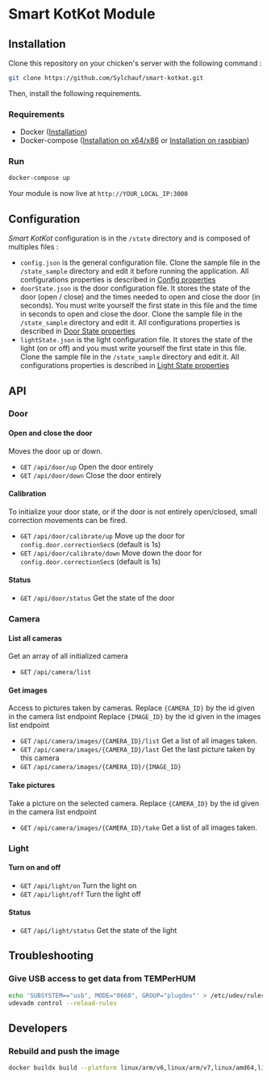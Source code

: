 # Smart KotKot Module

## Installation

Clone this repository on your chicken's server with the following command :

```bash
git clone https://github.com/Sylchauf/smart-kotkot.git
```

Then, install the following requirements.

### Requirements

- Docker ([Installation](https://docs.docker.com/get-docker/))
- Docker-compose ([Installation on x64/x86](https://docs.docker.com/compose/install/) or [Installation on raspbian](https://dev.to/elalemanyo/how-to-install-docker-and-docker-compose-on-raspberry-pi-1mo))

### Run

```bash
docker-compose up
```

Your module is now live at `http://YOUR_LOCAL_IP:3000`

## Configuration

_Smart KotKot_ configuration is in the `/state` directory and is composed of multiples files :

- `config.json` is the general configuration file. Clone the sample file in the `/state_sample` directory and edit it before running the application. All configurations properties is described in [Config properties](/docs/config.properties.md)
- `doorState.json` is the door configuration file. It stores the state of the door (open / close) and the times needed to open and close the door (in seconds). You must write yourself the first state in this file and the time in seconds to open and close the door.
  Clone the sample file in the `/state_sample` directory and edit it. All configurations properties is described in [Door State properties](/docs/doorState.properties.md)
- `lightState.json` is the light configuration file. It stores the state of the light (on or off) and you must write yourself the first state in this file.
  Clone the sample file in the `/state_sample` directory and edit it. All configurations properties is described in [Light State properties](/docs/lightState.properties.md)

## API

### Door

#### Open and close the door

Moves the door up or down.

- `GET` `/api/door/up` Open the door entirely
- `GET` `/api/door/down` Close the door entirely

#### Calibration

To initialize your door state, or if the door is not entirely open/closed, small correction movements can be fired.

- `GET` `/api/door/calibrate/up` Move up the door for `config.door.correctionSec`s (default is 1s)
- `GET` `/api/door/calibrate/down` Move down the door for `config.door.correctionSec`s (default is 1s)

#### Status

- `GET` `/api/door/status` Get the state of the door

### Camera

#### List all cameras

Get an array of all initialized camera

- `GET` `/api/camera/list`

#### Get images

Access to pictures taken by cameras.
Replace `{CAMERA_ID}` by the id given in the camera list endpoint
Replace `{IMAGE_ID}` by the id given in the images list endpoint

- `GET` `/api/camera/images/{CAMERA_ID}/list` Get a list of all images taken.
- `GET` `/api/camera/images/{CAMERA_ID}/last` Get the last picture taken by this camera
- `GET` `/api/camera/images/{CAMERA_ID}/{IMAGE_ID}`

#### Take pictures

Take a picture on the selected camera.
Replace `{CAMERA_ID}` by the id given in the camera list endpoint

- `GET` `/api/camera/images/{CAMERA_ID}/take` Get a list of all images taken.

### Light

#### Turn on and off

- `GET` `/api/light/on` Turn the light on
- `GET` `/api/light/off` Turn the light off

#### Status

- `GET` `/api/light/status` Get the state of the light

## Troubleshooting

### Give USB access to get data from TEMPerHUM

```bash
echo 'SUBSYSTEM=="usb", MODE="0660", GROUP="plugdev"' > /etc/udev/rules.d/00-usb-permissions.rules
udevadm control --reload-rules
```

## Developers

### Rebuild and push the image

```bash
docker buildx build --platform linux/arm/v6,linux/arm/v7,linux/amd64,linux/arm64 -t sylchauf/smart-kotkot-module:latest --push .
```

